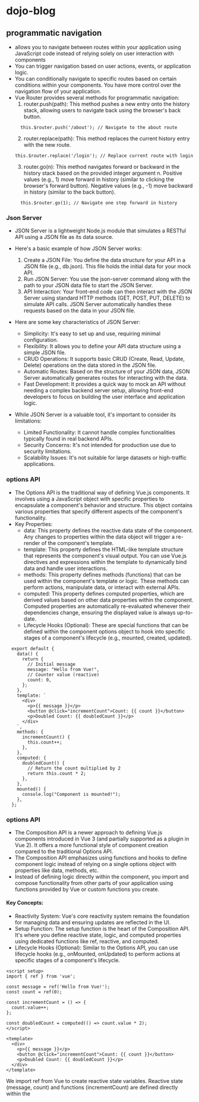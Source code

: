 # dojo-blog

<!-- ## Project setup
```
npm install
```

### Compiles and hot-reloads for development
```
npm run serve
```

### Compiles and minifies for production
```
npm run build
```

### Customize configuration
See [Configuration Reference](https://cli.vuejs.org/config/). -->

## programmatic navigation
* allows you to navigate between routes within your application using JavaScript code instead of relying solely on user interaction with <router-link> components
* You can trigger navigation based on user actions, events, or application logic.
* You can conditionally navigate to specific routes based on certain conditions within your components. You have more control over the navigation flow of your application.
* Vue Router provides several methods for programmatic navigation:
  1. router.push(path): This method pushes a new entry onto the history stack, allowing users to navigate back using the browser's back button.
  ```
    this.$router.push('/about'); // Navigate to the about route
  ```
  2. router.replace(path): This method replaces the current history entry with the new route.
  ```
  this.$router.replace('/login'); // Replace current route with login
  ```
  3. router.go(n): This method navigates forward or backward in the history stack based on the provided integer argument n. Positive values (e.g., 1) move forward in history (similar to clicking the browser's forward button). Negative values (e.g., -1) move backward in history (similar to the back button).
  ```
    this.$router.go(1); // Navigate one step forward in history
  ```

### Json Server
* JSON Server is a lightweight Node.js module that simulates a RESTful API using a JSON file as its data source.
* Here's a basic example of how JSON Server works:
    1. Create a JSON File: You define the data structure for your API in a JSON file (e.g., db.json). This file holds the initial data for your mock API.
    2. Run JSON Server: You use the json-server command along with the path to your JSON data file to start the JSON Server.
    3. API Interaction: Your front-end code can then interact with the JSON Server using standard HTTP methods (GET, POST, PUT, DELETE) to simulate API calls. JSON Server automatically handles these requests based on the data in your JSON file.
* Here are some key characteristics of JSON Server:

    * Simplicity: It's easy to set up and use, requiring minimal configuration.
    * Flexibility: It allows you to define your API data structure using a simple JSON file.
    * CRUD Operations: It supports basic CRUD (Create, Read, Update, Delete) operations on the data stored in the JSON file.
    * Automatic Routes: Based on the structure of your JSON data, JSON Server automatically generates routes for interacting with the data.
    * Fast Development: It provides a quick way to mock an API without needing a complex backend server setup, allowing front-end developers to focus on building the user interface and application logic.
* While JSON Server is a valuable tool, it's important to consider its limitations:

    * Limited Functionality: It cannot handle complex functionalities typically found in real backend APIs.
    * Security Concerns: It's not intended for production use due to security limitations.
    * Scalability Issues: It's not suitable for large datasets or high-traffic applications.

### options API
* The Options API is the traditional way of defining Vue.js components. It involves using a JavaScript object with specific properties to encapsulate a component's behavior and structure. This object contains various properties that specify different aspects of the component's functionality.
* Key Properties:
  * data: This property defines the reactive data state of the component. Any changes to properties within the data object will trigger a re-render of the component's template.
  * template: This property defines the HTML-like template structure that represents the component's visual output. You can use Vue.js directives and expressions within the template to dynamically bind data and handle user interactions.
  * methods: This property defines methods (functions) that can be used within the component's template or logic. These methods can perform actions, manipulate data, or interact with external APIs.
  * computed: This property defines computed properties, which are derived values based on other data properties within the component. Computed properties are automatically re-evaluated whenever their dependencies change, ensuring the displayed value is always up-to-date.
  * Lifecycle Hooks (Optional): These are special functions that can be defined within the component options object to hook into specific stages of a component's lifecycle (e.g., mounted, created, updated).
```
  export default {
    data() {
      return {
        // Initial message
        message: "Hello from Vue!",
        // Counter value (reactive)
        count: 0,
      };
    },
    template: `
      <div>
        <p>{{ message }}</p>
        <button @click="incrementCount">Count: {{ count }}</button>
        <p>Doubled Count: {{ doubledCount }}</p>
      </div>
    `,
    methods: {
      incrementCount() {
        this.count++;
      },
    },
    computed: {
      doubledCount() {
        // Return the count multiplied by 2
        return this.count * 2;
      },
    },
    mounted() {
      console.log("Component is mounted!");
    },
  };
```
### options API
* The Composition API is a newer approach to defining Vue.js components introduced in Vue 3 (and partially supported as a plugin in Vue 2). It offers a more functional style of component creation compared to the traditional Options API.
* The Composition API emphasizes using functions and hooks to define component logic instead of relying on a single options object with properties like data, methods, etc.
* Instead of defining logic directly within the component, you import and compose functionality from other parts of your application using functions provided by Vue or custom functions you create.
#### Key Concepts:

- Reactivity System: Vue's core reactivity system remains the foundation for managing data and ensuring updates are reflected in the UI.
- Setup Function: The setup function is the heart of the Composition API. It's where you define reactive state, logic, and computed properties using dedicated functions like ref, reactive, and computed.
- Lifecycle Hooks (Optional): Similar to the Options API, you can use lifecycle hooks (e.g., onMounted, onUpdated) to perform actions at specific stages of a component's lifecycle.
```
<script setup>
import { ref } from 'vue';

const message = ref('Hello from Vue!');
const count = ref(0);

const incrementCount = () => {
  count.value++;
};

const doubledCount = computed(() => count.value * 2);
</script>

<template>
  <div>
    <p>{{ message }}</p>
    <button @click="incrementCount">Count: {{ count }}</button>
    <p>Doubled Count: {{ doubledCount }}</p>
  </div>
</template>

```
We import ref from Vue to create reactive state variables.
Reactive state (message, count) and functions (incrementCount) are defined directly within the <script setup> tag.
The computed property doubledCount is defined using computed.
The template remains similar, referencing the reactive state and computed property.

### setup() and created()
1. setup() (Composition API):
* Introduced in Vue 3.
* The setup function is the entry point for defining component logic in the Composition API. It's where you declare reactive state, define functions (methods), and create computed properties using functions like ref, reactive, and computed provided by Vue.
```
<script setup>
import { ref } from 'vue';

const message = ref('Hello from Vue!');
const count = ref(0);

const incrementCount = () => {
  count.value++;
};

const doubledCount = computed(() => count.value * 2);

return { message, count, incrementCount, doubledCount };
</script>

<template>
  <div>
    <p>{{ message }}</p>
    <button @click="incrementCount">Count: {{ count }}</button>
    <p>Doubled Count: {{ doubledCount }}</p>
  </div>
</template>

```
2. created() (Options API):
* The created hook is called synchronously after the component has been created (before mounting). It's a good place to perform actions that need to be done before the component is inserted into the DOM, such as fetching initial data from an API.
```
export default {
  data() {
    return {
      message: 'Hello from Vue!',
      items: [],
    };
  },
  created() {
    fetch('https://api.example.com/items')
      .then(response => response.json())
      .then(data => {
        this.items = data;
      })
      .catch(error => console.error(error));
  },
  // ... other options
};

```
| **Feature** | **setup() (Composition API)** | **created() (Options API)** |
| :---         |     :---:      |          ---: |
|   Context   | Composition API     | Options API    |
| Purpose    | Define reactive state, methods, computed properties       | Perform actions before mounting      |
| Usage    | Within <script setup> tag       | Within options object      |
| Execution Timing    | Synchronous       | Synchronous after creation      |
| Access to DOM    | No direct DOM access     | Limited DOM access (might be discouraged)     |

### Refs
* Refs (short for references) are a core concept in Vue.js for creating reactive references to DOM elements or JavaScript values. They provide a way to directly access and manipulate these elements or values within your components.
* Key Characteristics:

    1. Reactivity: Refs are reactive, meaning changes to the value they hold will trigger a re-render of the component's template if used within it.
    2. Creation: You can create refs using the ref function provided by Vue. You can either call it directly or use it as an attribute in your template.
    3. Accessing Refs:
        - Template: Use the ref name prefixed with $refs to access the element or value within the template.
        - JavaScript: Access the ref value directly using the ref object returned by the ref function.
#### Creating Refs:
1. Using ref function:
    ```
        const myRef = ref(null); // Create an empty ref
        const someValue = ref('Initial value'); // Ref holding a string
    ```
2. Using ref attribute in template:
```
<input ref="myInput">

<script>
export default {
  setup() {
    const myInputRef = ref(null);
    return { myInputRef };
  }
}
</script>

```
#### Accessing Refs:
1. In Template:
```
<button @click="$refs.myButton.focus()">Focus Button</button>
```
2. In JavaScript:
```
myRef.value = someNewElement; // Assigning a new DOM element to the ref

console.log(someValue.value); // Accessing the current value of the ref
```